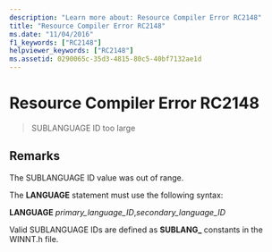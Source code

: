 ```yaml
---
description: "Learn more about: Resource Compiler Error RC2148"
title: "Resource Compiler Error RC2148"
ms.date: "11/04/2016"
f1_keywords: ["RC2148"]
helpviewer_keywords: ["RC2148"]
ms.assetid: 0290065c-35d3-4815-80c5-40bf7132ae1d
---
```

# Resource Compiler Error RC2148

> SUBLANGUAGE ID too large

## Remarks

The SUBLANGUAGE ID value was out of range.

The **LANGUAGE** statement must use the following syntax:

**LANGUAGE** *primary_language_ID*,*secondary_language_ID*

Valid SUBLANGUAGE IDs are defined as **SUBLANG_** constants in the WINNT.h file.
